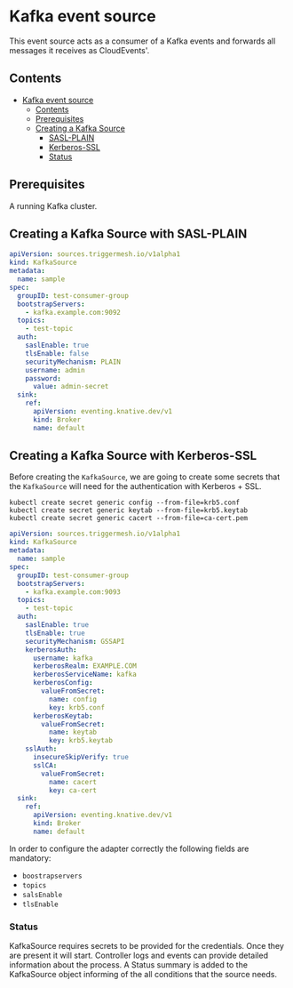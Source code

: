 # Kafka event source

This event source acts as a consumer of a Kafka events and forwards all messages it receives
as CloudEvents'.

## Contents

- [Kafka event source](#kafka-event-source)
  - [Contents](#contents)
  - [Prerequisites](#prerequisites)
  - [Creating a Kafka Source](#creating-a-kafka-source)
      + [SASL-PLAIN](#with-sasl-plain)
      + [Kerberos-SSL](#with-kerberos-ssl)
    - [Status](#status)

## Prerequisites

A running Kafka cluster.

## Creating a Kafka Source with SASL-PLAIN

```yaml
apiVersion: sources.triggermesh.io/v1alpha1
kind: KafkaSource
metadata:
  name: sample
spec:
  groupID: test-consumer-group
  bootstrapServers:
    - kafka.example.com:9092
  topics: 
    - test-topic
  auth:
    saslEnable: true
    tlsEnable: false
    securityMechanism: PLAIN
    username: admin
    password:
      value: admin-secret
  sink:
    ref:
      apiVersion: eventing.knative.dev/v1
      kind: Broker
      name: default
```

## Creating a Kafka Source with Kerberos-SSL

Before creating the `KafkaSource`, we are going to create some secrets that the `KafkaSource` will need for the authentication with Kerberos + SSL.

```console
kubectl create secret generic config --from-file=krb5.conf
kubectl create secret generic keytab --from-file=krb5.keytab
kubectl create secret generic cacert --from-file=ca-cert.pem
```

```yaml
apiVersion: sources.triggermesh.io/v1alpha1
kind: KafkaSource
metadata:
  name: sample
spec:
  groupID: test-consumer-group
  bootstrapServers:
    - kafka.example.com:9093
  topics: 
    - test-topic
  auth:
    saslEnable: true
    tlsEnable: true
    securityMechanism: GSSAPI
    kerberosAuth:
      username: kafka
      kerberosRealm: EXAMPLE.COM
      kerberosServiceName: kafka
      kerberosConfig:
        valueFromSecret:
          name: config
          key: krb5.conf
      kerberosKeytab:
        valueFromSecret:
          name: keytab
          key: krb5.keytab
    sslAuth:
      insecureSkipVerify: true
      sslCA:
        valueFromSecret:
          name: cacert
          key: ca-cert
  sink:
    ref:
      apiVersion: eventing.knative.dev/v1
      kind: Broker
      name: default
```

In order to configure the adapter correctly the following fields are mandatory:

- `boostrapservers`
- `topics`
- `salsEnable`
- `tlsEnable`

### Status

KafkaSource requires secrets to be provided for the credentials. Once they are present it will start. Controller
logs and events can provide detailed information about the process. A Status
summary is added to the KafkaSource object informing of the all conditions
that the source needs.
